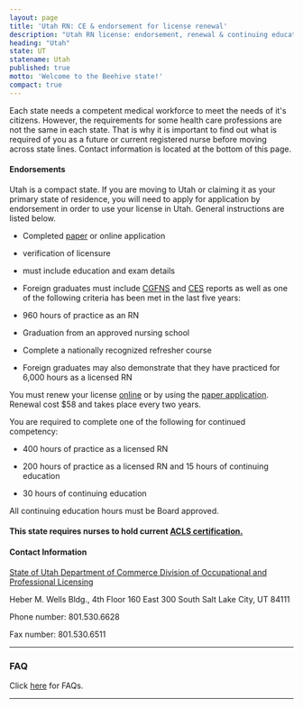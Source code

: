 ```yaml
---
layout: page
title: 'Utah RN: CE & endorsement for license renewal'
description: "Utah RN license: endorsement, renewal & continuing education essentials. Comply & advance your nursing career in the state."
heading: "Utah"
state: UT
statename: Utah
published: true
motto: 'Welcome to the Beehive state!'
compact: true
---
```


Each state needs a competent medical workforce to meet the needs of it's citizens. However, the requirements for some health care professions are not the same in each state. That is why it is important to find out what is required of you as a future or current registered nurse before moving across state lines. Contact information is located at the bottom of this page.

#### Endorsements

Utah is a compact state. If you are moving to Utah or claiming it as your primary state of residence, you will need to apply for application by endorsement in order to use your license in Utah. General instructions are listed below.

*   Completed [paper](http://www.dopl.utah.gov/apps/RN_LPN.pdf) or online application
    
*   verification of licensure
    
  *   must include education and exam details
        
*   Foreign graduates must include [CGFNS](https://www.cgfns.org) and [CES](https://www.cgfns.org/services/credentials-evaluation/credentials-evaluation-service-academic-report/) reports as well as one of the following criteria has been met in the last five years:
    
  *   960 hours of practice as an RN
        
  *   Graduation from an approved nursing school
        
  *   Complete a nationally recognized refresher course
        
*   Foreign graduates may also demonstrate that they have practiced for 6,000 hours as a licensed RN
    

You must renew your license [online](http://www.dopl.utah.gov/renewal.html) or by using the [paper application](http://www.dopl.utah.gov/renewal/RN.pdf). Renewal cost $58 and takes place every two years.

You are required to complete one of the following for continued competency:

*   400 hours of practice as a licensed RN
    
*   200 hours of practice as a licensed RN and 15 hours of continuing education
    
*   30 hours of continuing education
    

All continuing education hours must be Board approved.

#### This state requires nurses to hold current [ACLS certification.](https://www.acls.net/utah-acls-pals-bls)

#### Contact Information

[State of Utah Department of Commerce Division of Occupational and Professional Licensing](http://www.dopl.utah.gov/licensing/nursing.html)

Heber M. Wells Bldg., 4th Floor
160 East 300 South
Salt Lake City, UT
84111

Phone number: 801.530.6628

Fax number: 801.530.6511

* * *

### FAQ

Click [here](http://www.dopl.utah.gov/licensing/forms/Nursing_FAQ.pdf) for FAQs.

* * *
